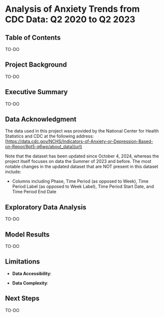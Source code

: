 # Analysis of Anxiety Trends from CDC Data: Q2 2020 to Q2 2023

## Table of Contents

TO-DO

## Project Background

TO-DO

## Executive Summary

TO-DO

## Data Acknowledgment

The data used in this project was provided by the National Center for Health Statistics and CDC at the following address: [https://data.cdc.gov/NCHS/Indicators-of-Anxiety-or-Depression-Based-on-Repor/8pt5-q6wp/about_data](url)

Note that the dataset has been updated since October 4, 2024, whereas the project itself focuses on data the Summer of 2023 and before. The most notable changes in the updated dataset that are NOT present in this dataset include:

- Columns including Phase, Time Period (as opposed to Week), Time Period Label (as opposed to Week Label), Time Period Start Date, and Time Period End Date

## Exploratory Data Analysis

TO-DO

## Model Results

TO-DO

## Limitations

- **Data Accessibility**: 

- **Data Complexity**:

## Next Steps

TO-DO
